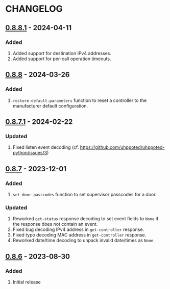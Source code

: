 # CHANGELOG

## [0.8.8.1](https://github.com/uhppoted/uhppoted-python/releases/tag/v0.8.8.1) - 2024-04-11

### Added
1. Added support for destination IPv4 addresses.
2. Added support for per-call operation timeouts.


## [0.8.8](https://github.com/uhppoted/uhppoted-python/releases/tag/v0.8.8) - 2024-03-26

### Added
1. `restore-default-parameters` function to reset a controller to the manufacturer default configuration.


## [0.8.7.1](https://github.com/uhppoted/uhppoted-python/releases/tag/v0.8.7.1) - 2024-02-22

### Updated
1. Fixed listen event decoding (cf. https://github.com/uhppoted/uhppoted-python/issues/3)


## [0.8.7](https://github.com/uhppoted/uhppoted-python/releases/tag/v0.8.7) - 2023-12-01

### Added
1. `set-door-passcodes` function to set supervisor passcodes for a door.

### Updated
1. Reworked `get-status` response decoding to set event fields to `None` if the response
   does not contain an event.
2. Fixed bug decoding IPv4 address in `get-controller` response.
3. Fixed typo decoding MAC address in `get-controller` response.
4. Reworked date/time decoding to unpack invalid date/times as `None`.


## [0.8.6](https://github.com/uhppoted/uhppoted-python/releases/tag/v0.8.6) - 2023-08-30

### Added
1. Initial release
